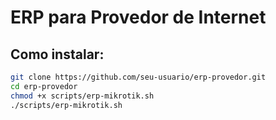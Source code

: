 # ERP para Provedor de Internet

## Como instalar:
```bash
git clone https://github.com/seu-usuario/erp-provedor.git
cd erp-provedor
chmod +x scripts/erp-mikrotik.sh
./scripts/erp-mikrotik.sh
```
